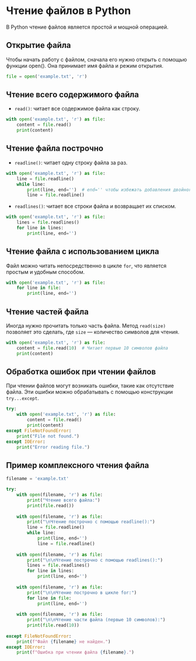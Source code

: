 # Чтение файлов в Python

В Python чтение файлов является простой и мощной операцией.

## Открытие файла

Чтобы начать работу с файлом, сначала его нужно открыть с помощью функции open(). Она принимает имя файла и режим открытия.

```python
file = open('example.txt', 'r')
```

## Чтение всего содержимого файла

* `read()`: читает все содержимое файла как строку.

```python
with open('example.txt', 'r') as file:
    content = file.read()
    print(content)
```

## Чтение файла построчно

* `readline()`: читает одну строку файла за раз.

```python
with open('example.txt', 'r') as file:
    line = file.readline()
    while line:
        print(line, end='')  # end='' чтобы избежать добавления двойного перевода строки
        line = file.readline()
```

* `readlines()`: читает все строки файла и возвращает их списком.

```python
with open('example.txt', 'r') as file:
    lines = file.readlines()
    for line in lines:
        print(line, end='')
``` 

## Чтение файла с использованием цикла

Файл можно читать непосредственно в цикле `for`, что является простым и удобным способом.

```python
with open('example.txt', 'r') as file:
    for line in file:
        print(line, end='')
```

## Чтение частей файла

Иногда нужно прочитать только часть файла. Метод `read(size)` позволяет это сделать, где `size` — количество символов для чтения.

```python
with open('example.txt', 'r') as file:
    content = file.read(10)  # Читает первые 10 символов файла
    print(content)
```

## Обработка ошибок при чтении файлов

При чтении файлов могут возникать ошибки, такие как отсутствие файла. Эти ошибки можно обрабатывать с помощью конструкции `try...except`.

```python
try:
    with open('example.txt', 'r') as file:
        content = file.read()
        print(content)
except FileNotFoundError:
    print("File not found.")
except IOError:
    print("Error reading file.")
```

## Пример комплексного чтения файла

```python
filename = 'example.txt'

try:
    with open(filename, 'r') as file:
        print("Чтение всего файла:")
        print(file.read())
        
    with open(filename, 'r') as file:
        print("\nЧтение построчно с помощью readline():")
        line = file.readline()
        while line:
            print(line, end='')
            line = file.readline()
    
    with open(filename, 'r') as file:
        print("\n\nЧтение построчно с помощью readlines():")
        lines = file.readlines()
        for line in lines:
            print(line, end='')
    
    with open(filename, 'r') as file:
        print("\n\nЧтение построчно в цикле for:")
        for line in file:
            print(line, end='')
    
    with open(filename, 'r') as file:
        print("\n\nЧтение части файла (первые 10 символов):")
        print(file.read(10))
        
except FileNotFoundError:
    print(f"Файл {filename} не найден.")
except IOError:
    print(f"Ошибка при чтении файла {filename}.")
```